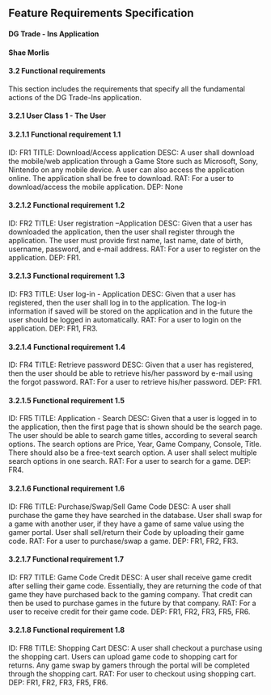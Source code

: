 ## Feature Requirements Specification
#### DG Trade - Ins Application 
#### Shae Morlis

#### 3.2 Functional requirements 
This section includes the requirements that specify all the fundamental actions of the DG Trade-Ins application. 
#### 3.2.1 User Class 1 - The User 
#### 3.2.1.1 Functional requirement 1.1 
ID: FR1 TITLE: Download/Access application DESC: A user shall download the mobile/web application through a Game Store such as Microsoft, Sony, Nintendo on any mobile device. A user can also access the application online. The application shall be free to download. RAT: For a user to download/access the mobile application. DEP: None 
#### 3.2.1.2 Functional requirement 1.2
ID: FR2 TITLE: User registration –Application DESC: Given that a user has downloaded the application, then the user shall register through the application. The user must provide first name, last name, date of birth, username, password, and e-mail address. RAT: For a user to register on the application. DEP: FR1.
#### 3.2.1.3 Functional requirement 1.3 
ID: FR3 TITLE: User log-in - Application DESC: Given that a user has registered, then the user shall log in to the application. The log-in information if saved will be stored on the application and in the future the user should be logged in automatically. RAT: For a user to login on the application. DEP: FR1, FR3. 
#### 3.2.1.4 Functional requirement 1.4 
ID: FR4 TITLE: Retrieve password DESC: Given that a user has registered, then the user should be able to retrieve his/her password by e-mail using the forgot password. RAT: For a user to retrieve his/her password. DEP: FR1.
#### 3.2.1.5 Functional requirement 1.5 
ID: FR5 TITLE: Application - Search DESC: Given that a user is logged in to the application, then the first page that is shown should be the search page. The user should be able to search game titles, according to several search options. The search options are Price, Year, Game Company, Console, Title. There should also be a free-text search option. A user shall select multiple search options in one search. RAT: For a user to search for a game. DEP: FR4.
#### 3.2.1.6 Functional requirement 1.6 
ID: FR6 TITLE: Purchase/Swap/Sell Game Code DESC: A user shall purchase the game they have searched in the database. User shall swap for a game with another user, if they have a game of same value using the gamer portal. User shall sell/return their Code by uploading their game code.  RAT: For a user to purchase/swap a game. DEP: FR1, FR2, FR3.
#### 3.2.1.7 Functional requirement 1.7
ID: FR7 TITLE: Game Code Credit DESC: A user shall receive game credit after selling their game code. Essentially, they are returning the code of that game they have purchased back to the gaming company. That credit can then be used to purchase games in the future by that company.  RAT: For a user to receive credit for their game code. DEP: FR1, FR2, FR3, FR5, FR6.
#### 3.2.1.8 Functional requirement 1.8
ID: FR8 TITLE: Shopping Cart DESC: A user shall checkout a purchase using the shopping cart. Users can upload game code to shopping cart for returns. Any game swap by gamers through the portal will be completed through the shopping cart. RAT: For user to checkout using shopping cart. DEP: FR1, FR2, FR3, FR5, FR6.